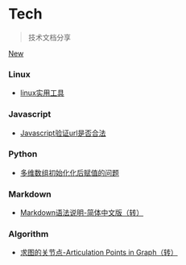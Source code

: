 # Tech

> 技术文档分享

<a  class="markdown-button" href="newBlog.md">New</a>

### Linux

- [linux实用工具](linux/linux实用工具.md)

### Javascript

- [Javascript验证url是否合法](js/javascript验证url是否合法.md)

### Python

- [多维数组初始化化后赋值的问题](python/多维数组初始化化后赋值的问题.md)

### Markdown

- [Markdown语法说明-简体中文版（转）](markdown/Markdown语法说明.md)

### Algorithm

- [求图的关节点-Articulation Points in Graph（转）](algorithm/求图的关节点.md)
